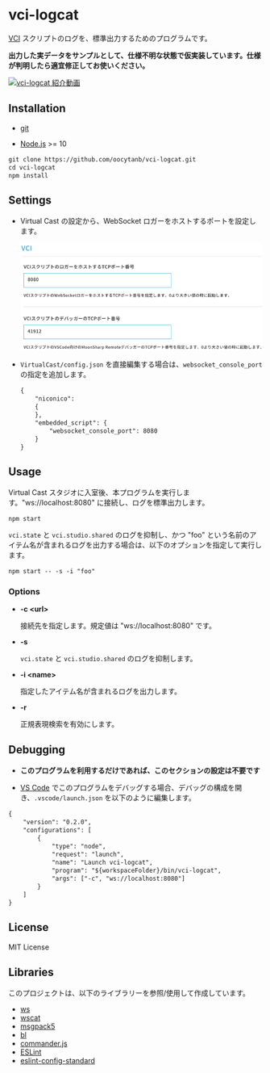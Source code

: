 # vci-logcat

[VCI](https://github.com/virtual-cast/VCI) スクリプトのログを、標準出力するためのプログラムです。

**出力した実データをサンプルとして、仕様不明な状態で仮実装しています。仕様が判明したら適宜修正してお使いください。**

[![vci-logcat 紹介動画](https://img.youtube.com/vi/OUk8GqWlCkw/0.jpg)](https://www.youtube.com/watch?v=OUk8GqWlCkw)


## Installation

- [git](https://git-scm.com/)

- [Node.js](https://nodejs.org/) >= 10

```
git clone https://github.com/oocytanb/vci-logcat.git
cd vci-logcat
npm install
```

## Settings

- Virtual Cast の設定から、WebSocket ロガーをホストするポートを設定します。

    ![vcas-websocket-logger-config](docs/vcas-websocket-logger-config.png)

- `VirtualCast/config.json` を直接編集する場合は、`websocket_console_port` の指定を追加します。

    ```
    {
        "niconico":
        {
        },
        "embedded_script": {
            "websocket_console_port": 8080
        }
    }
    ```

## Usage

Virtual Cast スタジオに入室後、本プログラムを実行します。"ws://localhost:8080" に接続し、ログを標準出力します。

```
npm start
```

`vci.state` と `vci.studio.shared` のログを抑制し、かつ "foo" という名前のアイテム名が含まれるログを出力する場合は、以下のオプションを指定して実行します。

```
npm start -- -s -i "foo"
```

### Options

- **-c \<url\>**

    接続先を指定します。規定値は "ws://localhost:8080" です。

- **-s**

    `vci.state` と `vci.studio.shared` のログを抑制します。

- **-i \<name\>**

    指定したアイテム名が含まれるログを出力します。

- **-r**

    正規表現検索を有効にします。

## Debugging

- **このプログラムを利用するだけであれば、このセクションの設定は不要です**

- [VS Code](https://code.visualstudio.com/) でこのプログラムをデバッグする場合、デバッグの構成を開き、`.vscode/launch.json` を以下のように編集します。

```
{
    "version": "0.2.0",
    "configurations": [
        {
            "type": "node",
            "request": "launch",
            "name": "Launch vci-logcat",
            "program": "${workspaceFolder}/bin/vci-logcat",
            "args": ["-c", "ws://localhost:8080"]
        }
    ]
}
```

## License

MIT License

## Libraries

このプロジェクトは、以下のライブラリーを参照/使用して作成しています。

- [ws](https://github.com/websockets/ws)
- [wscat](https://github.com/websockets/wscat)
- [msgpack5](https://github.com/mcollina/msgpack5)
- [bl](https://github.com/rvagg/bl)
- [commander.js](https://github.com/tj/commander.js)
- [ESLint](https://eslint.org/)
- [eslint-config-standard](https://github.com/standard/eslint-config-standard)
